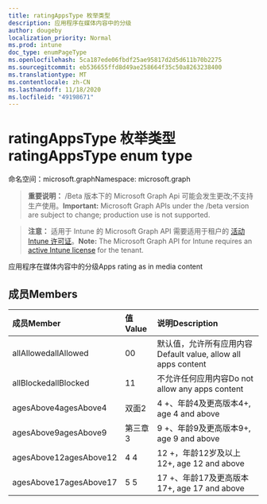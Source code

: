 ```yaml
---
title: ratingAppsType 枚举类型
description: 应用程序在媒体内容中的分级
author: dougeby
localization_priority: Normal
ms.prod: intune
doc_type: enumPageType
ms.openlocfilehash: 5ca187ede06fbdf25ae95817d2d5d611b70b2275
ms.sourcegitcommit: eb536655ffd8d49ae258664f35c50a8263238400
ms.translationtype: MT
ms.contentlocale: zh-CN
ms.lasthandoff: 11/18/2020
ms.locfileid: "49198671"
---
```

# <a name="ratingappstype-enum-type"></a><span data-ttu-id="e7b9e-103">ratingAppsType 枚举类型</span><span class="sxs-lookup"><span data-stu-id="e7b9e-103">ratingAppsType enum type</span></span>

<span data-ttu-id="e7b9e-104">命名空间：microsoft.graph</span><span class="sxs-lookup"><span data-stu-id="e7b9e-104">Namespace: microsoft.graph</span></span>

> <span data-ttu-id="e7b9e-105">**重要说明：** /Beta 版本下的 Microsoft Graph Api 可能会发生更改;不支持生产使用。</span><span class="sxs-lookup"><span data-stu-id="e7b9e-105">**Important:** Microsoft Graph APIs under the /beta version are subject to change; production use is not supported.</span></span>

> <span data-ttu-id="e7b9e-106">**注意：** 适用于 Intune 的 Microsoft Graph API 需要适用于租户的 [活动 Intune 许可证](https://go.microsoft.com/fwlink/?linkid=839381)。</span><span class="sxs-lookup"><span data-stu-id="e7b9e-106">**Note:** The Microsoft Graph API for Intune requires an [active Intune license](https://go.microsoft.com/fwlink/?linkid=839381) for the tenant.</span></span>

<span data-ttu-id="e7b9e-107">应用程序在媒体内容中的分级</span><span class="sxs-lookup"><span data-stu-id="e7b9e-107">Apps rating as in media content</span></span>

## <a name="members"></a><span data-ttu-id="e7b9e-108">成员</span><span class="sxs-lookup"><span data-stu-id="e7b9e-108">Members</span></span>
|<span data-ttu-id="e7b9e-109">成员</span><span class="sxs-lookup"><span data-stu-id="e7b9e-109">Member</span></span>|<span data-ttu-id="e7b9e-110">值</span><span class="sxs-lookup"><span data-stu-id="e7b9e-110">Value</span></span>|<span data-ttu-id="e7b9e-111">说明</span><span class="sxs-lookup"><span data-stu-id="e7b9e-111">Description</span></span>|
|:---|:---|:---|
|<span data-ttu-id="e7b9e-112">allAllowed</span><span class="sxs-lookup"><span data-stu-id="e7b9e-112">allAllowed</span></span>|<span data-ttu-id="e7b9e-113">0</span><span class="sxs-lookup"><span data-stu-id="e7b9e-113">0</span></span>|<span data-ttu-id="e7b9e-114">默认值，允许所有应用内容</span><span class="sxs-lookup"><span data-stu-id="e7b9e-114">Default value, allow all apps content</span></span>|
|<span data-ttu-id="e7b9e-115">allBlocked</span><span class="sxs-lookup"><span data-stu-id="e7b9e-115">allBlocked</span></span>|<span data-ttu-id="e7b9e-116">1</span><span class="sxs-lookup"><span data-stu-id="e7b9e-116">1</span></span>|<span data-ttu-id="e7b9e-117">不允许任何应用内容</span><span class="sxs-lookup"><span data-stu-id="e7b9e-117">Do not allow any apps content</span></span>|
|<span data-ttu-id="e7b9e-118">agesAbove4</span><span class="sxs-lookup"><span data-stu-id="e7b9e-118">agesAbove4</span></span>|<span data-ttu-id="e7b9e-119">双面</span><span class="sxs-lookup"><span data-stu-id="e7b9e-119">2</span></span>|<span data-ttu-id="e7b9e-120">4 +、年龄4及更高版本</span><span class="sxs-lookup"><span data-stu-id="e7b9e-120">4+, age 4 and above</span></span>|
|<span data-ttu-id="e7b9e-121">agesAbove9</span><span class="sxs-lookup"><span data-stu-id="e7b9e-121">agesAbove9</span></span>|<span data-ttu-id="e7b9e-122">第三章</span><span class="sxs-lookup"><span data-stu-id="e7b9e-122">3</span></span>|<span data-ttu-id="e7b9e-123">9 +、年龄9及更高版本</span><span class="sxs-lookup"><span data-stu-id="e7b9e-123">9+, age 9 and above</span></span>|
|<span data-ttu-id="e7b9e-124">agesAbove12</span><span class="sxs-lookup"><span data-stu-id="e7b9e-124">agesAbove12</span></span>|<span data-ttu-id="e7b9e-125">4 </span><span class="sxs-lookup"><span data-stu-id="e7b9e-125">4</span></span>|<span data-ttu-id="e7b9e-126">12 +，年龄12岁及以上</span><span class="sxs-lookup"><span data-stu-id="e7b9e-126">12+, age 12 and above</span></span> |
|<span data-ttu-id="e7b9e-127">agesAbove17</span><span class="sxs-lookup"><span data-stu-id="e7b9e-127">agesAbove17</span></span>|<span data-ttu-id="e7b9e-128">5 </span><span class="sxs-lookup"><span data-stu-id="e7b9e-128">5</span></span>|<span data-ttu-id="e7b9e-129">17 +、年龄17及更高版本</span><span class="sxs-lookup"><span data-stu-id="e7b9e-129">17+, age 17 and above</span></span>|




